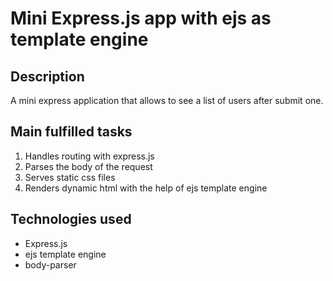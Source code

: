 # Mini Express.js app with ejs as template engine

## Description
A mini express application that allows to see a list of users after submit one. 

## Main fulfilled tasks
1. Handles routing with express.js
2. Parses the body of the request
3. Serves static css files
4. Renders dynamic html with the help of ejs template engine

## Technologies used
* Express.js
* ejs template engine
* body-parser
